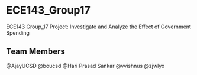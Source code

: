 # ECE143_Group17
ECE143 Group_17 Project: Investigate and Analyze the Effect of Government Spending
## Team Members
@AjayUCSD
@boucsd
@Hari Prasad Sankar
@vvishnus
@zjwlyx

